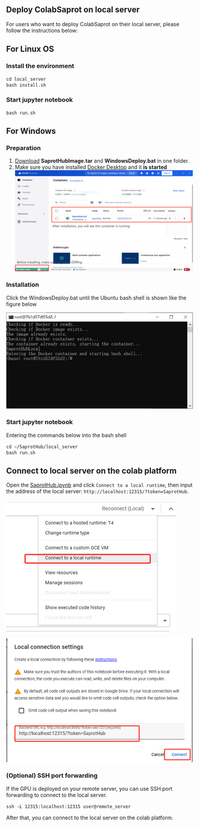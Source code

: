 ## Deploy ColabSaprot on local server
For users who want to deploy ColabSaprot on their local server, please follow the instructions below:

## For Linux OS

### Install the environment
```
cd local_server
bash install.sh
```

### Start jupyter notebook
```
bash run.sh
```

## For Windows

### Preparation
1. [Download](https://huggingface.co/datasets/SaProtHub/WindowsDeploy/tree/main) **SaprotHubImage.tar** and **WindowsDeploy.bat** in one folder.
2. Make sure you have installed [Docker Desktop](https://desktop.docker.com/win/main/amd64/Docker%20Desktop%20Installer.exe) and it **is started**
![img_2.png](../Figure/docker_page.png)

### Installation
Click the WindowsDeploy.bat until the Ubuntu bash shell is shown like the figure below

![img_3.png](../Figure/bash_shell.jpg)

### Start jupyter notebook
Entering the commands below into the bash shell
```
cd ~/SaprotHub/local_server
bash run.sh
```

## Connect to local server on the colab platform
Open the [SaprotHub.ipynb](https://colab.research.google.com/github/westlake-repl/SaprotHub/blob/main/colab/SaprotHub.ipynb) and click
``Connect to a local runtime``, then input the address of the local server: ``http://localhost:12315/?token=SaprotHub``.

![img.png](../Figure/connect_to_a_local_runtime.png)

![img_1.png](../Figure/input_address.png)

### (Optional) SSH port forwarding
If the GPU is deployed on your remote server, you can use SSH port forwarding to connect to the local server. 
```
ssh -L 12315:localhost:12315 user@remote_server
```
After that, you can connect to the local server on the colab platform.